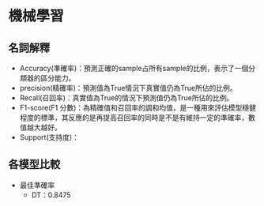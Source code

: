 # 機械學習

## 名詞解釋
- Accuracy(準確率)：預測正確的sample占所有sample的比例，表示了一個分類器的區分能力。
- precision(精確率)：預測值為True情況下真實值仍為True所佔的比例。
- Recall(召回率)：真實值為True的情況下預測值仍為True所佔的比例。
- F1-score(F1 分數)：為精確值和召回率的調和均值，是一種用來評估模型穩健程度的標準，其反應的是再提高召回率的同時是不是有維持一定的準確率，數值越大越好。
- Support(支持度)：
 
## 各模型比較
- 最佳準確率
    - DT：0.8475
